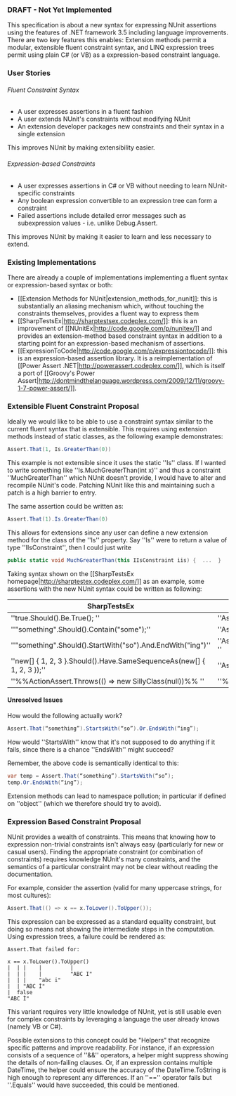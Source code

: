 ### DRAFT - Not Yet Implemented
This specification is about a new syntax for expressing NUnit assertions using the features of .NET framework 3.5 including language improvements.  There are two key features this enables: Extension methods permit a modular, extensible fluent constraint syntax, and LINQ expression trees permit using plain C# (or VB) as a expression-based constraint language.

### User Stories

###### Fluent Constraint Syntax

  * A user expresses assertions in a fluent fashion
  * A user extends NUnit's constraints without modifying NUnit
  * An extension developer packages new constraints and their syntax in a single extension

This improves NUnit by making extensibility easier.

###### Expression-based Constraints

  * A user expresses assertions in C# or VB without needing to learn NUnit-specific constraints
  * Any boolean expression convertible to an expression tree can form a constraint
  * Failed assertions include detailed error messages such as subexpression values - i.e. unlike Debug.Assert.

This improves NUnit by making it easier to learn and less necessary to extend.

### Existing Implementations

There are already a couple of implementations implementing a fluent syntax or expression-based syntax or both:

  * [[Extension Methods for NUnit|extension_methods_for_nunit]]: this is substantially an aliasing mechanism which, without touching the constraints themselves, provides a fluent way to express them
  * [[SharpTestsEx|http://sharptestsex.codeplex.com/]]: this is an improvement of [[NUnitEx|http://code.google.com/p/nunitex/]] and provides an extension-method based constraint syntax in addition to a starting point for an expression-based mechanism of assertions.
  * [[ExpressionToCode|http://code.google.com/p/expressiontocode/]]: this is an expression-based assertion library.  It is a reimplementation of [[Power Assert .NET|http://powerassert.codeplex.com/]], which is itself a port of [[Groovy's Power Assert|http://dontmindthelanguage.wordpress.com/2009/12/11/groovy-1-7-power-assert/]].

### Extensible Fluent Constraint Proposal
Ideally we would like to be able to use a constraint syntax similar to the current fluent syntax that is extensible.  This requires using extension methods instead of static classes, as the following example demonstrates:

```csharp
Assert.That(1, Is.GreaterThan(0))
```

This example is not extensible since it uses the static ''Is'' class.  If I wanted to write something like ''Is.MuchGreaterThan(int x)'' and thus a constraint ''MuchGreaterThan'' which NUnit doesn't provide, I would have to alter and recompile NUnit's code.  Patching NUnit like this and maintaining such a patch is a high barrier to entry.

The same assertion could be written as:

```csharp
Assert.That(1).Is.GreaterThan(0)
```

This allows for extensions since any user can define a new extension method for the class of the ''Is'' property.  Say ''Is'' were to return a value of type ''IIsConstraint'', then I could just write

```csharp
public static void MuchGreaterThan(this IIsConstraint iis) {  ...  }
```

Taking syntax shown on the [[SharpTestsEx homepage|http://sharptestex.codeplex.com/]] as an example, some assertions with the new NUnit syntax could be written as following:

| SharpTestsEx                                              | NUnit 3.0 proposal              |
|-----------------------------------------------------------|---------------------------------|
| ''true.Should().Be.True(); ''                             | ''Assert.That(true).Is.True''   | 
| ''"something".Should().Contain("some");''                  | ''Assert.That("something").Contains("some") '' |
| ''"something".Should().StartWith("so").And.EndWith("ing")''| ''Assert.That("something").StartsWith("so").And.EndsWith("ing") ''  |
| ''new[] { 1, 2, 3 }.Should().Have.SameSequenceAs(new[] { 1, 2, 3 });'' | ''Assert.That(new[] { 1, 2, 3 }).Is.EquivalentTo(new[] { 1, 2, 3 })'' |
| ''%%ActionAssert.Throws<ArgumentException>(() => new SillyClass(null))%% ''| ''%%Assert.That(() => new SillyClass(null)).Throws<ArgumentException>()%%'' |

#### Unresolved Issues

How would the following actually work?
```csharp
Assert.That(“something”).StartsWith(“so”).Or.EndsWith(“ing”);
```
How would ''StartsWith'' know that it's not supposed to do anything if it fails, since there is a chance ''EndsWith'' might succeed?

Remember, the above code is semantically identical to this:

```csharp
var temp = Assert.That(“something”).StartsWith(“so”);
temp.Or.EndsWith(“ing”);
```

Extension methods can lead to namespace pollution; in particular if defined on ''object'' (which we therefore should try to avoid).


### Expression Based Constraint Proposal

NUnit provides a wealth of constraints. This means that knowing how to expression non-trivial constraints isn't always easy (particularly for new or casual users).  Finding the appropriate constraint (or combination of constraints) requires knowledge NUnit's many constraints, and the semantics of a particular constraint may not be clear without reading the documentation.

For example, consider the assertion (valid for many uppercase strings, for most cultures):

```csharp
Assert.That(() => x == x.ToLower().ToUpper());
```

This expression can be expressed as a standard equality constraint, but doing so means not showing the intermediate steps in the computation.  Using expression trees, a failure could be rendered as:

```
Assert.That failed for:

x == x.ToLower().ToUpper()
|  | |    |         |
|  | |    |         "ABC I"
|  | |    "abc i"
|  | "ABC İ"
|  false
"ABC İ"
```

This variant requires very little knowledge of NUnit, yet is still usable even for complex constraints by leveraging a language the user already knows (namely VB or C#).

Possible extensions to this concept could be "Helpers" that recognize specific patterns and improve readability.  For instance, if an expression consists of a sequence of ''&&'' operators, a helper might suppress showing the details of non-failing clauses.  Or, if an expression contains multiple DateTime, the helper could ensure the accuracy of the DateTime.ToString is high enough to represent any differences.  If an ''=='' operator fails but ''.Equals'' would have succeeded, this could be mentioned.
